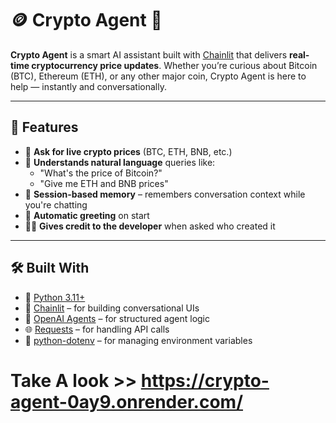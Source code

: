 # 🪙 Crypto Agent 🤖

**Crypto Agent** is a smart AI assistant built with [Chainlit](https://docs.chainlit.io/)
that delivers **real-time cryptocurrency price updates**. Whether you’re curious about Bitcoin (BTC), Ethereum (ETH), or any other major coin, Crypto Agent is here to help — instantly and conversationally.

---

## 🚀 Features

- 💬 **Ask for live crypto prices** (BTC, ETH, BNB, etc.)
- 🤖 **Understands natural language** queries like:
  - "What's the price of Bitcoin?"
  - "Give me ETH and BNB prices"
- 🧠 **Session-based memory** – remembers conversation context while you're chatting
- 👋 **Automatic greeting** on start
- 👨‍💻 **Gives credit to the developer** when asked who created it

---

## 🛠️ Built With

- 🐍 [Python 3.11+](https://www.python.org/)
- 💬 [Chainlit](https://chainlit.io/) – for building conversational UIs
- 🔌 [OpenAI Agents](https://pypi.org/project/openai-agents/) – for structured agent logic
- 🌐 [Requests](https://docs.python-requests.org/) – for handling API calls
- 🔐 [python-dotenv](https://pypi.org/project/python-dotenv/) – for managing environment variables

# Take A look >> https://crypto-agent-0ay9.onrender.com/
